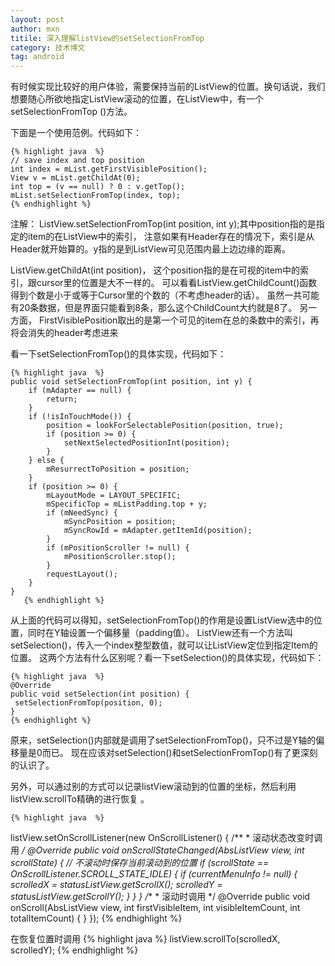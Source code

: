 ```yaml
---
layout: post
author: mxn
titile: 深入理解listView的setSelectionFromTop
category: 技术博文
tag: android
---
```


有时候实现比较好的用户体验，需要保持当前的ListView的位置。换句话说，我们想要随心所欲地指定ListView滚动的位置，在ListView中，有一个setSelectionFromTop
()方法。

下面是一个使用范例。代码如下：

    {% highlight java  %}
    // save index and top position
    int index = mList.getFirstVisiblePosition();
    View v = mList.getChildAt(0);
    int top = (v == null) ? 0 : v.getTop();
    mList.setSelectionFromTop(index, top);
    {% endhighlight %}

注解：
ListView.setSelectionFromTop(int position, int y);其中position指的是指定的item的在ListView中的索引，
注意如果有Header存在的情况下，索引是从Header就开始算的。y指的是到ListView可见范围内最上边边缘的距离。

ListView.getChildAt(int position)， 这个position指的是在可视的item中的索引，跟cursor里的位置是大不一样的。
可以看看ListView.getChildCount()函数得到个数是小于或等于Cursor里的个数的（不考虑header的话）。
虽然一共可能有20条数据，但是界面只能看到8条，那么这个ChildCount大约就是8了。
另一方面， FirstVisiblePosition取出的是第一个可见的item在总的条数中的索引，再将会消失的header考虑进来

看一下setSelectionFromTop()的具体实现，代码如下：

    {% highlight java  %}
    public void setSelectionFromTop(int position, int y) {
        if (mAdapter == null) {
            return;
        }
        if (!isInTouchMode()) {
            position = lookForSelectablePosition(position, true);
            if (position >= 0) {
                setNextSelectedPositionInt(position);
            }
        } else {
            mResurrectToPosition = position;
        }
        if (position >= 0) {
            mLayoutMode = LAYOUT_SPECIFIC;
            mSpecificTop = mListPadding.top + y;
            if (mNeedSync) {
                mSyncPosition = position;
                mSyncRowId = mAdapter.getItemId(position);
            }
            if (mPositionScroller != null) {
                mPositionScroller.stop();
            }
            requestLayout();
        }
    }
       {% endhighlight %}

  <!-- more -->
  
从上面的代码可以得知，setSelectionFromTop()的作用是设置ListView选中的位置，同时在Y轴设置一个偏移量（padding值）。
ListView还有一个方法叫setSelection()，传入一个index整型数值，就可以让ListView定位到指定Item的位置。
这两个方法有什么区别呢？看一下setSelection()的具体实现，代码如下：

    {% highlight java  %}
    @Override
    public void setSelection(int position) {
     setSelectionFromTop(position, 0);
    }
    {% endhighlight %}

原来，setSelection()内部就是调用了setSelectionFromTop()，只不过是Y轴的偏移量是0而已。
现在应该对setSelection()和setSelectionFromTop()有了更深刻的认识了。


另外，可以通过别的方式可以记录listView滚动到的位置的坐标，然后利用listView.scrollTo精确的进行恢复 。

    {% highlight java  %}
listView.setOnScrollListener(new OnScrollListener() {
    /**
     * 滚动状态改变时调用
     */
    @Override
    public void onScrollStateChanged(AbsListView view, int scrollState) {
        // 不滚动时保存当前滚动到的位置
        if (scrollState == OnScrollListener.SCROLL_STATE_IDLE) {
            if (currentMenuInfo != null) {
                scrolledX = statusListView.getScrollX();
                scrolledY = statusListView.getScrollY();
            }
        }
    }
    /**
     * 滚动时调用
     */
    @Override
    public void onScroll(AbsListView view, int firstVisibleItem, int visibleItemCount, int totalItemCount) {
    }
});
    {% endhighlight %}

 在恢复位置时调用
     {% highlight java  %}
 listView.scrollTo(scrolledX, scrolledY);
     {% endhighlight %}

